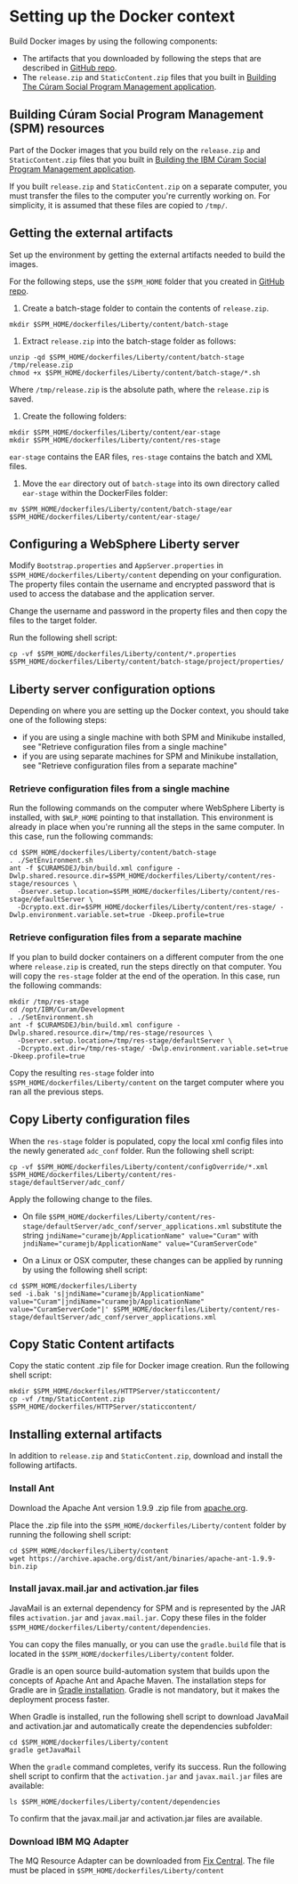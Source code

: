 # Setting up the Docker context

Build Docker images by using the following components:

* The artifacts that you downloaded by following the steps that are described in [GitHub repo](../01-PREREQ/git.md).
* The `release.zip` and `StaticContent.zip` files that you built in [Building The Cúram Social Program Management application](../01-PREREQ/spm-build.md).

## Building Cúram Social Program Management (SPM) resources

Part of the Docker images that you build rely on the `release.zip` and `StaticContent.zip` files that you built in [Building the IBM Cúram Social Program Management application](../01-PREREQ/spm-build.md).

If you built `release.zip` and `StaticContent.zip` on a separate computer, you must transfer the files to the computer you're currently working on.
For simplicity, it is assumed that these files are copied to `/tmp/`.

## Getting the external artifacts

Set up the environment by getting the external artifacts needed to build the images.

For the following steps, use the `$SPM_HOME` folder that you created in [GitHub repo](../01-PREREQ/git.md).

1. Create a batch-stage folder to contain the contents of `release.zip`.

  ```shell
  mkdir $SPM_HOME/dockerfiles/Liberty/content/batch-stage
  ```

1. Extract `release.zip` into the batch-stage folder as follows:

  ```shell
  unzip -qd $SPM_HOME/dockerfiles/Liberty/content/batch-stage /tmp/release.zip
  chmod +x $SPM_HOME/dockerfiles/Liberty/content/batch-stage/*.sh
  ```

  Where `/tmp/release.zip` is the absolute path, where the `release.zip` is saved.

1. Create the following folders:

  ```shell
  mkdir $SPM_HOME/dockerfiles/Liberty/content/ear-stage
  mkdir $SPM_HOME/dockerfiles/Liberty/content/res-stage
  ```

  `ear-stage` contains the EAR files, `res-stage` contains the batch and XML files.

1. Move the `ear` directory out of `batch-stage` into its own directory called `ear-stage` within the DockerFiles folder:

  ```shell
  mv $SPM_HOME/dockerfiles/Liberty/content/batch-stage/ear $SPM_HOME/dockerfiles/Liberty/content/ear-stage/
  ```

## Configuring a WebSphere Liberty server

Modify `Bootstrap.properties` and `AppServer.properties` in `$SPM_HOME/dockerfiles/Liberty/content` depending on your configuration.
The property files contain the username and encrypted password that is used to access the database and the application server.

Change the username and password in the property files and then copy the files to the target folder.

Run the following shell script:

```shell
cp -vf $SPM_HOME/dockerfiles/Liberty/content/*.properties $SPM_HOME/dockerfiles/Liberty/content/batch-stage/project/properties/
```

## Liberty server configuration options

Depending on where you are setting up the Docker context, you should take one of the following steps:

* if you are using a single machine with both SPM and Minikube installed, see "Retrieve configuration files from a single machine"
* if you are using separate machines for SPM and Minikube installation, see "Retrieve configuration files from a separate machine"

### Retrieve configuration files from a single machine

Run the following commands on the computer where WebSphere Liberty is installed, with `$WLP_HOME` pointing to that installation.
This environment is already in place when you're running all the steps in the same computer. In this case, run the following commands:

```
cd $SPM_HOME/dockerfiles/Liberty/content/batch-stage
. ./SetEnvironment.sh
ant -f $CURAMSDEJ/bin/build.xml configure -Dwlp.shared.resource.dir=$SPM_HOME/dockerfiles/Liberty/content/res-stage/resources \
  -Dserver.setup.location=$SPM_HOME/dockerfiles/Liberty/content/res-stage/defaultServer \
  -Dcrypto.ext.dir=$SPM_HOME/dockerfiles/Liberty/content/res-stage/ -Dwlp.environment.variable.set=true -Dkeep.profile=true
```

### Retrieve configuration files from a separate machine

If you plan to build docker containers on a different computer from the one where `release.zip` is created,
run the steps directly on that computer. You will copy the `res-stage` folder at the end of the operation.
In this case, run the following commands:

```
mkdir /tmp/res-stage
cd /opt/IBM/Curam/Development
. ./SetEnvironment.sh
ant -f $CURAMSDEJ/bin/build.xml configure -Dwlp.shared.resource.dir=/tmp/res-stage/resources \
  -Dserver.setup.location=/tmp/res-stage/defaultServer \
  -Dcrypto.ext.dir=/tmp/res-stage/ -Dwlp.environment.variable.set=true -Dkeep.profile=true
```

Copy the resulting `res-stage` folder into `$SPM_HOME/dockerfiles/Liberty/content` on the target computer where you ran all the previous steps.

## Copy Liberty configuration files

When the `res-stage` folder is populated, copy the local xml config files into the newly generated `adc_conf` folder. Run the following shell script:

```shell
cp -vf $SPM_HOME/dockerfiles/Liberty/content/configOverride/*.xml $SPM_HOME/dockerfiles/Liberty/content/res-stage/defaultServer/adc_conf/
```

Apply the following change to the files.

* On file `$SPM_HOME/dockerfiles/Liberty/content/res-stage/defaultServer/adc_conf/server_applications.xml` substitute the string `jndiName="curamejb/ApplicationName" value="Curam"` with `jndiName="curamejb/ApplicationName" value="CuramServerCode"`

* On a Linux or OSX computer, these changes can be applied by running by using the following shell script:

```shell
cd $SPM_HOME/dockerfiles/Liberty
sed -i.bak 's|jndiName="curamejb/ApplicationName" value="Curam"|jndiName="curamejb/ApplicationName" value="CuramServerCode"|' $SPM_HOME/dockerfiles/Liberty/content/res-stage/defaultServer/adc_conf/server_applications.xml
```

## Copy Static Content artifacts

Copy the static content .zip file for Docker image creation. Run the following shell script:

```shell
mkdir $SPM_HOME/dockerfiles/HTTPServer/staticcontent/
cp -vf /tmp/StaticContent.zip $SPM_HOME/dockerfiles/HTTPServer/staticcontent/
```

## Installing external artifacts

In addition to `release.zip` and `StaticContent.zip`, download and install the following artifacts.

### Install Ant

Download the Apache Ant version 1.9.9 .zip file from [apache.org](https://archive.apache.org/dist/ant/binaries/apache-ant-1.9.9-bin.zip).

Place the .zip file into the `$SPM_HOME/dockerfiles/Liberty/content` folder by running the following shell script:

```shell
cd $SPM_HOME/dockerfiles/Liberty/content
wget https://archive.apache.org/dist/ant/binaries/apache-ant-1.9.9-bin.zip
```

### Install javax.mail.jar and activation.jar files

JavaMail is an external dependency for SPM and is represented by the JAR files `activation.jar` and `javax.mail.jar`. Copy these files in the folder `$SPM_HOME/dockerfiles/Liberty/content/dependencies`.

You can copy the files manually, or you can use the `gradle.build` file that is located in the `$SPM_HOME/dockerfiles/Liberty/content` folder.

Gradle is an open source build-automation system that builds upon the concepts of Apache Ant and Apache Maven.
The installation steps for Gradle are in [Gradle installation](https://gradle.org/install/).
Gradle is not mandatory, but it makes the deployment process faster.

When Gradle is installed, run the following shell script to download JavaMail and activation.jar and automatically create the dependencies subfolder:

```shell
cd $SPM_HOME/dockerfiles/Liberty/content
gradle getJavaMail
```

When the `gradle` command completes, verify its success. Run the following shell script to confirm that the `activation.jar` and `javax.mail.jar` files are available:

```shell
ls $SPM_HOME/dockerfiles/Liberty/content/dependencies
```

To confirm that the javax.mail.jar and activation.jar files are available.

### Download IBM MQ Adapter

The MQ Resource Adapter can be downloaded from [Fix Central](https://www-945.ibm.com/support/fixcentral/swg/downloadFixes?parent=ibm%2FWebSphere&product=ibm/WebSphere/WebSphere+MQ&release=All&platform=All&function=fixId&fixids=9.1.3.0-IBM-MQ-Java-InstallRA&includeRequisites=1&includeSupersedes=0&downloadMethod=http&login=true&login=true).
The file must be placed in `$SPM_HOME/dockerfiles/Liberty/content`
